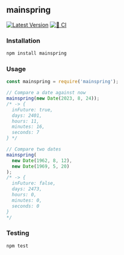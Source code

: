 mainspring
----------

[![Latest Version](https://img.shields.io/npm/v/mainspring.svg)](https://www.npmjs.com/package/mainspring)
[![🚦 CI](https://github.com/banterability/mainspring/actions/workflows/ci.yml/badge.svg)](https://github.com/banterability/mainspring/actions/workflows/ci.yml)

### Installation

```bash
npm install mainspring
```

### Usage

```javascript
const mainspring = require('mainspring');

// Compare a date against now
mainspring(new Date(2023, 8, 24));
/* -> {
  inFuture: true,
  days: 2401,
  hours: 11,
  minutes: 16,
  seconds: 7
} */

// Compare two dates
mainspring(
  new Date(1962, 8, 12),
  new Date(1969, 5, 20)
);
/* -> {
  inFuture: false,
  days: 2473,
  hours: 0,
  minutes: 0,
  seconds: 0
}
*/
```

### Testing

```bash
npm test
```
